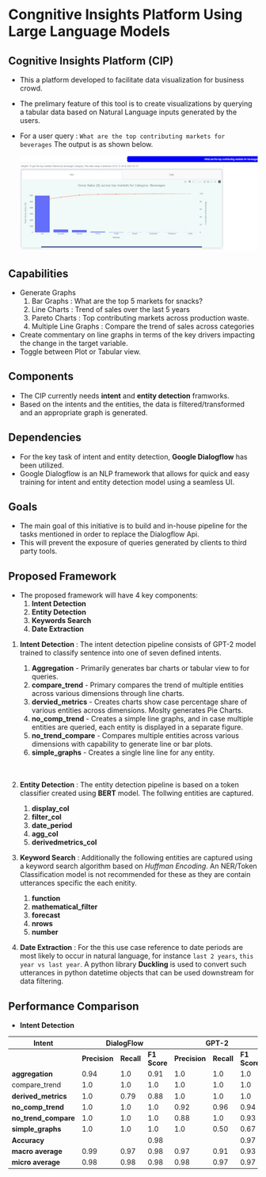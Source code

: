 # **Congnitive Insights Platform Using Large Language Models**

## **Cognitive Insights Platform (CIP)**
- This a platform developed to facilitate data visualization for business crowd. 
- The prelimary feature of this tool is to create visualizations by querying a tabular data based on Natural Language inputs generated by the users.

- For a user query : `What are the top contributing markets for beverages`
The output is as shown below.

  ![](assets/image.png)


## **Capabilities**
- Generate Graphs
    1. Bar Graphs : What are the top 5 markets for snacks?
    2. Line Charts : Trend of sales over the last 5 years
    3. Pareto Charts : Top contributing markets across production waste.
    4. Multiple Line Graphs : Compare the trend of sales across categories
- Create commentary on line graphs in terms of the key drivers impacting the change in the target variable.
- Toggle between Plot or Tabular view.

## **Components**
- The CIP currently needs **intent** and **entity detection** framworks.
- Based on the intents and the entities, the data is filtered/transformed and an appropriate graph is generated.

## **Dependencies**
- For the key task of intent and entity detection, **Google Dialogflow** has been utilized. 
- Google Dialogflow is an NLP framework that allows for quick and easy training for intent and entity detection model using a seamless UI.


## **Goals**

- The main goal of this initiative is to build and in-house pipeline for the tasks mentioned in order to replace the Dialogflow Api.
- This will prevent the exposure of queries generated by clients to third party tools.

## **Proposed Framework**

- The proposed framework will have 4 key components:
    1. **Intent Detection**
    2. **Entity Detection**
    3. **Keywords Search**
    4. **Date Extraction**

1. **Intent Detection** : The intent detection pipeline consists of GPT-2 model trained to classify sentence into one of seven defined intents. 
    1. **Aggregation** - Primarily generates bar charts or tabular view to for queries.
    2. **compare_trend** - Primary compares the trend of multiple entities across various dimensions through line charts.
    3. **dervied_metrics** - Creates charts show case percentage share of various entities across dimensions. Moslty generates Pie Charts.
    4. **no_comp_trend** - Creates a simple line graphs, and in case multiple entities are queried, each entity is displayed in a separate figure.
    5. **no_trend_compare** - Compares multiple entities across various dimensions with capability to generate line or bar plots.
    6. **simple_graphs** - Creates a single line line for any entity.
    <br>
    <br>

2. **Entity Detection** : The entity detection pipeline is based on a token classifier created using **BERT** model. The follwing entities are captured.
    1. **display_col**
    2. **filter_col**
    3. **date_period**
    4. **agg_col**
    5. **derivedmetrics_col**

3. **Keyword Search** : Additionally the following entities are captured using a keyword search algorithm based on *Huffman Encoding*. An NER/Token Classification model is not recommended for these as they are contain utterances specific the each enitity.
    1. **function** 
    2. **mathematical_filter**
    3. **forecast**
    4. **nrows**
    5. **number**

4. **Date Extraction** : For the this use case reference to date periods are most likely to occur in natural language, for instance `last 2 years`, `this year vs last year`. A python library **Duckling** is used to convert such utterances in python datetime objects that can be used downstream for data filtering.

## **Performance Comparison**

- **Intent Detection**

<table class="tg">
<thead>
  <tr>
    <th class="tg-lboi"><b>Intent</b></th>
    <th class="tg-lboi" colspan="3"><b>DialogFlow</b></th>
    <th class="tg-lboi" colspan="3"><b>GPT-2</b></th>
  </tr>
</thead>
<tbody>
  <tr>
    <td class="tg-lboi"></td>
    <td class="tg-lboi"><b>Precision</b></td>
    <td class="tg-lboi"><b>Recall</b></td>
    <td class="tg-lboi"><b>F1 Score</b></td>
    <td class="tg-lboi"><b>Precision</b></td>
    <td class="tg-lboi"><b>Recall</b></td>
    <td class="tg-lboi"><b>F1 Score</b></td>
  </tr>
  <tr>
    <td class="tg-lboi"><b>aggregation</b></td>
    <td class="tg-lboi">0.94</td>
    <td class="tg-lboi">1.0</td>
    <td class="tg-lboi">0.91</td>
    <td class="tg-lboi">1.0</td>
    <td class="tg-lboi">1.0</td>
    <td class="tg-lboi">1.0</td>
  </tr>
  <tr>
    <td class="tg-lboi"></b>compare_trend</b></td>
    <td class="tg-lboi">1.0</td>
    <td class="tg-lboi">1.0</td>
    <td class="tg-lboi">1.0</td>
    <td class="tg-lboi">1.0</td>
    <td class="tg-lboi">1.0</td>
    <td class="tg-lboi">1.0</td>
  </tr>
  <tr>
    <td class="tg-lboi"><b>derived_metrics</b></td>
    <td class="tg-lboi">1.0</td>
    <td class="tg-lboi">0.79</td>
    <td class="tg-lboi">0.88</td>
    <td class="tg-lboi">1.0</td>
    <td class="tg-lboi">1.0</td>
    <td class="tg-lboi">1.0</td>
  </tr>
  <tr>
    <td class="tg-lboi"><b>no_comp_trend</b></td>
    <td class="tg-lboi">1.0</td>
    <td class="tg-lboi">1.0</td>
    <td class="tg-lboi">1.0</td>
    <td class="tg-lboi">0.92</td>
    <td class="tg-lboi">0.96</td>
    <td class="tg-lboi">0.94</td>
  </tr>
  <tr>
    <td class="tg-lboi"><b>no_trend_compare</b></td>
    <td class="tg-lboi">1.0</td>
    <td class="tg-lboi">1.0</td>
    <td class="tg-lboi">1.0</td>
    <td class="tg-lboi">0.88</td>
    <td class="tg-lboi">1.0</td>
    <td class="tg-lboi">0.93</td>
  </tr>
  <tr>
    <td class="tg-lboi"><b>simple_graphs</b></td>
    <td class="tg-lboi">1.0</td>
    <td class="tg-lboi">1.0</td>
    <td class="tg-lboi">1.0</td>
    <td class="tg-lboi">1.0</td>
    <td class="tg-lboi">0.50</td>
    <td class="tg-lboi">0.67</td>
  </tr>
  <tr>
    <td class="tg-lboi"><b>Accuracy</b></td>
    <td class="tg-lboi"></td>
    <td class="tg-lboi"></td>
    <td class="tg-lboi">0.98</td>
    <td class="tg-lboi"></td>
    <td class="tg-lboi"></td>
    <td class="tg-lboi">0.97</td>
  </tr>
  <tr>
    <td class="tg-lboi"><b>macro average</b></td>
    <td class="tg-lboi">0.99</td>
    <td class="tg-lboi">0.97</td>
    <td class="tg-lboi">0.98</td>
    <td class="tg-lboi">0.97</td>
    <td class="tg-lboi">0.91</td>
    <td class="tg-lboi">0.93</td>
  </tr>
  <tr>
    <td class="tg-lboi"><b>micro average</b></td>
    <td class="tg-lboi">0.98</td>
    <td class="tg-lboi">0.98</td>
    <td class="tg-lboi">0.98</td>
    <td class="tg-lboi">0.98</td>
    <td class="tg-lboi">0.97</td>
    <td class="tg-lboi">0.97</td>
  </tr>
</tbody>
</table>

